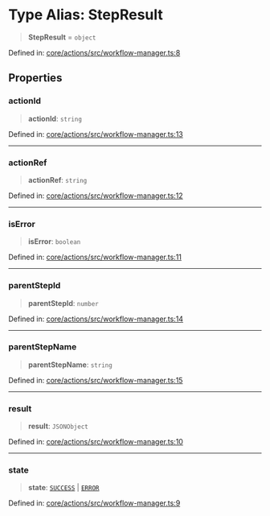 # Type Alias: StepResult

> **StepResult** = `object`

Defined in: [core/actions/src/workflow-manager.ts:8](https://github.com/LaWebcapsule/orbits/blob/005da96cd1cd634f11172ebcc8f82d8d36aba627/core/actions/src/workflow-manager.ts#L8)

## Properties

### actionId

> **actionId**: `string`

Defined in: [core/actions/src/workflow-manager.ts:13](https://github.com/LaWebcapsule/orbits/blob/005da96cd1cd634f11172ebcc8f82d8d36aba627/core/actions/src/workflow-manager.ts#L13)

***

### actionRef

> **actionRef**: `string`

Defined in: [core/actions/src/workflow-manager.ts:12](https://github.com/LaWebcapsule/orbits/blob/005da96cd1cd634f11172ebcc8f82d8d36aba627/core/actions/src/workflow-manager.ts#L12)

***

### isError

> **isError**: `boolean`

Defined in: [core/actions/src/workflow-manager.ts:11](https://github.com/LaWebcapsule/orbits/blob/005da96cd1cd634f11172ebcc8f82d8d36aba627/core/actions/src/workflow-manager.ts#L11)

***

### parentStepId

> **parentStepId**: `number`

Defined in: [core/actions/src/workflow-manager.ts:14](https://github.com/LaWebcapsule/orbits/blob/005da96cd1cd634f11172ebcc8f82d8d36aba627/core/actions/src/workflow-manager.ts#L14)

***

### parentStepName

> **parentStepName**: `string`

Defined in: [core/actions/src/workflow-manager.ts:15](https://github.com/LaWebcapsule/orbits/blob/005da96cd1cd634f11172ebcc8f82d8d36aba627/core/actions/src/workflow-manager.ts#L15)

***

### result

> **result**: `JSONObject`

Defined in: [core/actions/src/workflow-manager.ts:10](https://github.com/LaWebcapsule/orbits/blob/005da96cd1cd634f11172ebcc8f82d8d36aba627/core/actions/src/workflow-manager.ts#L10)

***

### state

> **state**: [`SUCCESS`](../enumerations/ActionState.md#success) \| [`ERROR`](../enumerations/ActionState.md#error)

Defined in: [core/actions/src/workflow-manager.ts:9](https://github.com/LaWebcapsule/orbits/blob/005da96cd1cd634f11172ebcc8f82d8d36aba627/core/actions/src/workflow-manager.ts#L9)
